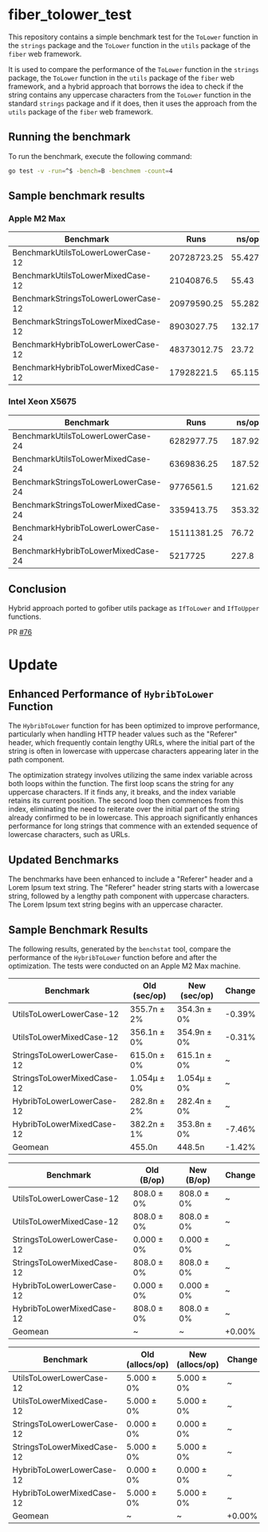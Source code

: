 # fiber_tolower_test

This repository contains a simple benchmark test for the `ToLower` function in the `strings` package and the `ToLower` function in the `utils` package of the `fiber` web framework.

It is used to compare the performance of the `ToLower` function in the `strings` package, the `ToLower` function in the `utils` package of the `fiber` web framework, and a hybrid approach that borrows the idea to check if the string contains any uppercase characters from the `ToLower` function in the standard `strings` package and if it does, then it uses the approach from the `utils` package of the `fiber` web framework.

## Running the benchmark

To run the benchmark, execute the following command:

```bash
go test -v -run=^$ -bench=B -benchmem -count=4
```

## Sample benchmark results

### Apple M2 Max

| Benchmark                              | Runs     | ns/op    | B/op   | allocs/op |
|----------------------------------------|----------|----------|--------|-----------|
| BenchmarkUtilsToLowerLowerCase-12      | 20728723.25 | 55.4275 | 72     | 3         |
| BenchmarkUtilsToLowerMixedCase-12      | 21040876.5  | 55.43   | 72     | 3         |
| BenchmarkStringsToLowerLowerCase-12    | 20979590.25 | 55.2825 | 0      | 0         |
| BenchmarkStringsToLowerMixedCase-12    | 8903027.75  | 132.175 | 72     | 3         |
| BenchmarkHybribToLowerLowerCase-12     | 48373012.75 | 23.72   | 0      | 0         |
| BenchmarkHybribToLowerMixedCase-12     | 17928221.5  | 65.115  | 72     | 3         |


### Intel Xeon X5675

| Benchmark                              | Runs     | ns/op    | B/op   | allocs/op |
|----------------------------------------|----------|----------|--------|-----------|
| BenchmarkUtilsToLowerLowerCase-24      | 6282977.75 | 187.925 | 72     | 3         |
| BenchmarkUtilsToLowerMixedCase-24      | 6369836.25 | 187.525 | 72     | 3         |
| BenchmarkStringsToLowerLowerCase-24    | 9776561.5  | 121.625 | 0      | 0         |
| BenchmarkStringsToLowerMixedCase-24    | 3359413.75 | 353.325 | 72     | 3         |
| BenchmarkHybribToLowerLowerCase-24     | 15111381.25 | 76.72   | 0      | 0         |
| BenchmarkHybribToLowerMixedCase-24     | 5217725   | 227.8    | 72     | 3         |

## Conclusion

Hybrid approach ported to gofiber utils package as `IfToLower` and `IfToUpper` functions.

PR [#76](https://github.com/gofiber/utils/pull/76)

# Update

## Enhanced Performance of `HybribToLower` Function

The `HybribToLower` function for has been optimized to improve performance, particularly when handling HTTP header values such as the "Referer" header, which frequently contain lengthy URLs, where the initial part of the string is often in lowercase with uppercase characters appearing later in the path component.

The optimization strategy involves utilizing the same index variable across both loops within the function. The first loop scans the string for any uppercase characters. If it finds any, it breaks, and the index variable retains its current position. The second loop then commences from this index, eliminating the need to reiterate over the initial part of the string already confirmed to be in lowercase. This approach significantly enhances performance for long strings that commence with an extended sequence of lowercase characters, such as URLs.

## Updated Benchmarks

The benchmarks have been enhanced to include a "Referer" header and a Lorem Ipsum text string. The "Referer" header string starts with a lowercase string, followed by a lengthy path component with uppercase characters. The Lorem Ipsum text string begins with an uppercase character.

## Sample Benchmark Results

The following results, generated by the `benchstat` tool, compare the performance of the `HybribToLower` function before and after the optimization. The tests were conducted on an Apple M2 Max machine.

| Benchmark                   | Old (sec/op) | New (sec/op) | Change |
|-----------------------------|--------------|--------------|--------|
| UtilsToLowerLowerCase-12    | 355.7n ± 2%  | 354.3n ± 0%  | -0.39% |
| UtilsToLowerMixedCase-12    | 356.1n ± 0%  | 354.9n ± 0%  | -0.31% |
| StringsToLowerLowerCase-12  | 615.0n ± 0%  | 615.1n ± 0%  | ~      |
| StringsToLowerMixedCase-12  | 1.054µ ± 0%  | 1.054µ ± 0%  | ~      |
| HybribToLowerLowerCase-12   | 282.8n ± 2%  | 282.4n ± 0%  | ~      |
| HybribToLowerMixedCase-12   | 382.2n ± 1%  | 353.8n ± 0%  | -7.46% |
| Geomean                     | 455.0n       | 448.5n       | -1.42% |

| Benchmark                   | Old (B/op)   | New (B/op)   | Change |
|-----------------------------|--------------|--------------|--------|
| UtilsToLowerLowerCase-12    | 808.0 ± 0%   | 808.0 ± 0%   | ~      |
| UtilsToLowerMixedCase-12    | 808.0 ± 0%   | 808.0 ± 0%   | ~      |
| StringsToLowerLowerCase-12  | 0.000 ± 0%   | 0.000 ± 0%   | ~      |
| StringsToLowerMixedCase-12  | 808.0 ± 0%   | 808.0 ± 0%   | ~      |
| HybribToLowerLowerCase-12   | 0.000 ± 0%   | 0.000 ± 0%   | ~      |
| HybribToLowerMixedCase-12   | 808.0 ± 0%   | 808.0 ± 0%   | ~      |
| Geomean                     | ~            | ~            | +0.00% |

| Benchmark                   | Old (allocs/op) | New (allocs/op) | Change |
|-----------------------------|-----------------|-----------------|--------|
| UtilsToLowerLowerCase-12    | 5.000 ± 0%      | 5.000 ± 0%      | ~      |
| UtilsToLowerMixedCase-12    | 5.000 ± 0%      | 5.000 ± 0%      | ~      |
| StringsToLowerLowerCase-12  | 0.000 ± 0%      | 0.000 ± 0%      | ~      |
| StringsToLowerMixedCase-12  | 5.000 ± 0%      | 5.000 ± 0%      | ~      |
| HybribToLowerLowerCase-12   | 0.000 ± 0%      | 0.000 ± 0%      | ~      |
| HybribToLowerMixedCase-12   | 5.000 ± 0%      | 5.000 ± 0%      | ~      |
| Geomean                     | ~               | ~               | +0.00% |